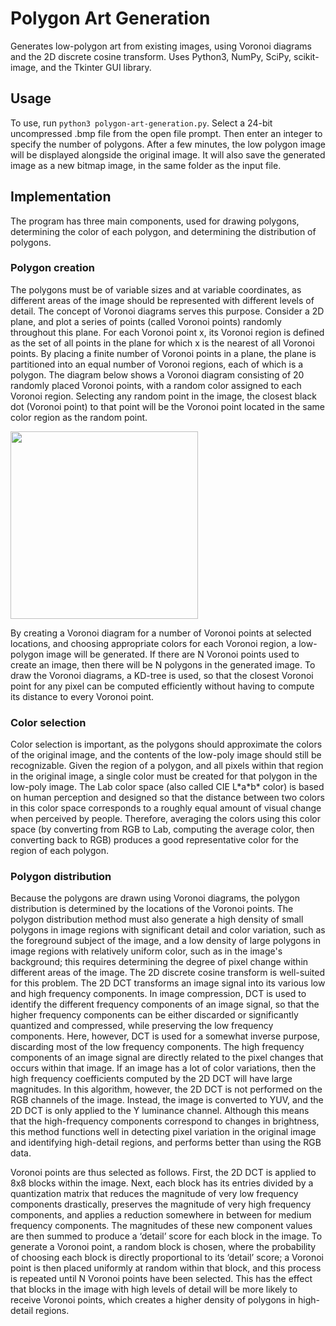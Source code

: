 Polygon Art Generation
======================
Generates low-polygon art from existing images, using Voronoi diagrams and the 2D discrete cosine transform. Uses Python3, NumPy, SciPy, scikit-image, and the Tkinter GUI library.

Usage
-----
To use, run `python3 polygon-art-generation.py`. Select a 24-bit uncompressed .bmp file from the open file prompt. Then enter an integer to specify the number of polygons. After a few minutes, the low polygon image will be displayed alongside the original image. It will also save the generated image as a new bitmap image, in the same folder as the input file.

Implementation
--------------
The program has three main components, used for drawing polygons, determining the color of each polygon, and determining the distribution of polygons.

### Polygon creation
The polygons must be of variable sizes and at variable coordinates, as different areas of the image should be represented with different levels of detail. The concept of Voronoi diagrams serves this purpose. Consider a 2D plane, and plot a series of points (called Voronoi points) randomly throughout this plane. For each Voronoi point x, its Voronoi region is defined as the set of all points in the plane for which x is the nearest of all Voronoi points. By placing a finite number of Voronoi points in a plane, the plane is partitioned into an equal number of Voronoi regions, each of which is a polygon. The diagram below shows a Voronoi diagram consisting of 20 randomly placed Voronoi points, with a random color assigned to each Voronoi region. Selecting any random point in the image, the closest black dot (Voronoi point) to that point will be the Voronoi point located in the same color region as the random point.

<img src="https://user-images.githubusercontent.com/31748813/100980647-68d21980-34fa-11eb-8d60-1955f54fd546.png" height="300px" />

By creating a Voronoi diagram for a number of Voronoi points at selected locations, and choosing appropriate colors for each Voronoi region, a low-polygon image will be generated. If there are N Voronoi points used to create an image, then there will be N polygons in the generated image. To draw the Voronoi diagrams, a KD-tree is used, so that the closest Voronoi point for any pixel can be computed efficiently without having to compute its distance to every Voronoi point.

### Color selection
Color selection is important, as the polygons should approximate the colors of the original image, and the contents of the low-poly image should still be recognizable. Given the region of a polygon, and all pixels within that region in the original image, a single color must be created for that polygon in the low-poly image. The Lab color space (also called CIE L\*a\*b\* color) is based on human perception and designed so that the distance between two colors in this color space corresponds to a roughly equal amount of visual change when perceived by people. Therefore, averaging the colors using this color space (by converting from RGB to Lab, computing the average color, then converting back to RGB) produces a good representative color for the region of each polygon.

### Polygon distribution
Because the polygons are drawn using Voronoi diagrams, the polygon distribution is determined by the locations of the Voronoi points. The polygon distribution method must also generate a high density of small polygons in image regions with significant detail and color variation, such as the foreground subject of the image, and a low density of large polygons in image regions with relatively uniform color, such as in the image's background; this requires determining the degree of pixel change within different areas of the image. The 2D discrete cosine transform is well-suited for this problem. The 2D DCT transforms an image signal into its various low and high frequency components. In image compression, DCT is used to identify the different frequency components of an image signal, so that the higher frequency components can be either discarded or significantly quantized and compressed, while preserving the low frequency components. Here, however, DCT is used for a somewhat inverse purpose, discarding most of the low frequency components. The high frequency components of an image signal are directly related to the pixel changes that occurs within that image. If an image has a lot of color variations, then the high frequency coefficients computed by the 2D DCT will have large magnitudes. In this algorithm, however, the 2D DCT is not performed on the RGB channels of the image. Instead, the image is converted to YUV, and the 2D DCT is only applied to the Y luminance channel. Although this means that the high-frequency components correspond to changes in brightness, this method functions well in detecting pixel variation in the original image and identifying high-detail regions, and performs better than using the RGB data.

Voronoi points are thus selected as follows. First, the 2D DCT is applied to 8x8 blocks within the image. Next, each block has its entries divided by a quantization matrix that reduces the magnitude of very low frequency components drastically, preserves the magnitude of very high frequency components, and applies a reduction somewhere in between for medium frequency components. The magnitudes of these new component values are then summed to produce a ‘detail’ score for each block in the image. To generate a Voronoi point, a random block is chosen, where the probability of choosing each block is directly proportional to its ‘detail’ score; a Voronoi point is then placed uniformly at random within that block, and this process is repeated until N Voronoi points have been selected. This has the effect that blocks in the image with high levels of detail will be more likely to receive Voronoi points, which creates a higher density of polygons in high-detail regions.
